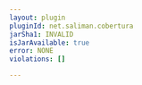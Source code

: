 ```yaml
---
layout: plugin
pluginId: net.saliman.cobertura
jarSha1: INVALID
isJarAvailable: true
error: NONE
violations: []

---
```

